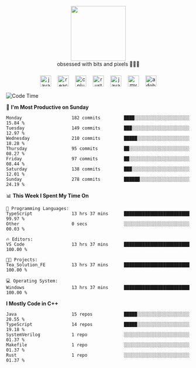 


  <div align="center">
    
   <img src = "https://i.postimg.cc/W1R4TF4j/d6kpuve-c97567cf-518b-4b86-a271-5c89d88d22f7.gif"  width=150px height=150px />
 </div>

<div align="center">
  obsessed with bits and pixels 🧑‍💻🎨
</div>

  ###
<div align="center">
 <img src="https://cdn.jsdelivr.net/gh/devicons/devicon/icons/javascript/javascript-original.svg" height="30" alt="javascript logo"  />
  <img width="10" />
  <img src="https://cdn.jsdelivr.net/gh/devicons/devicon/icons/react/react-original.svg" height="30" alt="react logo"  />
  <img width="10" />
   <!--<img src="https://cdn.jsdelivr.net/gh/devicons/devicon/icons/nodejs/nodejs-original.svg" height="30" alt="nodejs logo"  />
  <img width="10" />
 <img src="https://cdn.jsdelivr.net/gh/devicons/devicon/icons/flutter/flutter-original.svg" height="30" alt="flutter logo"  />
 <img width="10" />-->
  <img src="https://cdn.jsdelivr.net/gh/devicons/devicon/icons/cplusplus/cplusplus-original.svg" height="30" alt="cpluplus logo"  />
  <img width="10" />
    <img src="https://cdn.jsdelivr.net/gh/devicons/devicon/icons/rust/rust-original.svg" height="30" alt="rust logo"  />
  <img width="10" />
  <img src="https://cdn.jsdelivr.net/gh/devicons/devicon/icons/java/java-original.svg" height="30" alt="java logo"  />
  <img width="10" />
  <img src="https://skillicons.dev/icons?i=mysql" height="30" alt="mysql logo"  />
  <img width="10" />
  <img src="https://skillicons.dev/icons?i=pr" height="30" alt="adobepremierepro logo"  />
</div>

<!--START_SECTION:waka-->
![Code Time](http://img.shields.io/badge/Code%20Time-2%2C013%20hrs%208%20mins-blue)

📅 **I'm Most Productive on Sunday** 

```text
Monday                   182 commits         ████░░░░░░░░░░░░░░░░░░░░░   15.84 % 
Tuesday                  149 commits         ███░░░░░░░░░░░░░░░░░░░░░░   12.97 % 
Wednesday                210 commits         █████░░░░░░░░░░░░░░░░░░░░   18.28 % 
Thursday                 95 commits          ██░░░░░░░░░░░░░░░░░░░░░░░   08.27 % 
Friday                   97 commits          ██░░░░░░░░░░░░░░░░░░░░░░░   08.44 % 
Saturday                 138 commits         ███░░░░░░░░░░░░░░░░░░░░░░   12.01 % 
Sunday                   278 commits         ██████░░░░░░░░░░░░░░░░░░░   24.19 % 
```


📊 **This Week I Spent My Time On** 

```text
💬 Programming Languages: 
TypeScript               13 hrs 37 mins      █████████████████████████   99.97 % 
Other                    0 secs              ░░░░░░░░░░░░░░░░░░░░░░░░░   00.03 % 

🔥 Editors: 
VS Code                  13 hrs 37 mins      █████████████████████████   100.00 % 

🐱‍💻 Projects: 
Tea_Solution_FE          13 hrs 37 mins      █████████████████████████   100.00 % 

💻 Operating System: 
Windows                  13 hrs 37 mins      █████████████████████████   100.00 % 
```

**I Mostly Code in C++** 

```text
Java                     15 repos            █████░░░░░░░░░░░░░░░░░░░░   20.55 % 
TypeScript               14 repos            █████░░░░░░░░░░░░░░░░░░░░   19.18 % 
SystemVerilog            1 repo              ░░░░░░░░░░░░░░░░░░░░░░░░░   01.37 % 
Makefile                 1 repo              ░░░░░░░░░░░░░░░░░░░░░░░░░   01.37 % 
Rust                     1 repo              ░░░░░░░░░░░░░░░░░░░░░░░░░   01.37 % 
```




<!--END_SECTION:waka-->
